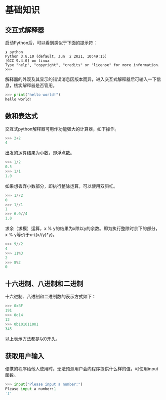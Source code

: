 # 基础知识

## 交互式解释器
启动Python后，可以看到类似于下面的提示符：
```linux
❯ python
Python 3.8.10 (default, Jun  2 2021, 10:49:15)
[GCC 9.4.0] on linux
Type "help", "copyright", "credits" or "license" for more information.
>>>
```
解释器的外观及其显示的错误消息因版本而异，进入交互式解释器后可输入一下信息，核实解释器是否管用。
```python
>>> print("hello world!")
hello world!
```
## 数和表达式
交互式python解释器可用作功能强大的计算器，如下操作。
```python
>>> 2+2
4
```
出发的运算结果为小数，即浮点数。
```python
>>> 1/2
0.5
>>> 1/1
1.0
```
如果想丢弃小数部分，即执行整除运算，可以使用双斜杠。
```python
>>> 1//2
0
>>> 1//1
1
>>> 6.0//4
1.0
```
求余（求模）运算，x % y的结果为x除以y的余数。即为执行整除时余下的部分，x % y等价于x-((x//y)*y)。
```python
>>> 9//2
4
>>> 11%3
2
>>> 8%2
0
```

## 十六进制、八进制和二进制
十六进制、八进制和二进制数的表示方式如下：
```python
>>> 0xBF
191
>>> 0o14
12
>>> 0b101011001
345
```
以上表示方法都是以0开头。

## 获取用户输入
便携的程序给他人使用时，无法预测用户会向程序提供什么样的值，可使用input函数。
```python
>>> input("Please input a number:")
Please input a number:1
'1'
```